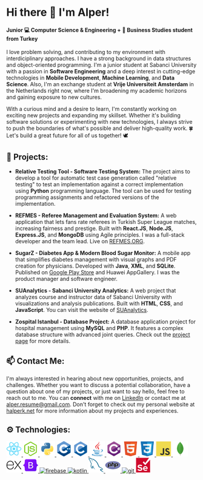 # Hi there 👋 I'm Alper!

#### Junior 💻 Computer Science & Engineering + 👔 Business Studies student from Turkey

I love problem solving, and contributing to my environment with interdiciplinary approaches. I have a strong background in data structures and object-oriented programming. I'm a junior student at Sabanci University with a passion in **Software Engineering** and a deep interest in cutting-edge technologies in **Mobile Development**, **Machine Learning**, and **Data Science**. Also, I'm an exchange student at **Vrije Universiteit Amsterdam** in the Netherlands right now, where I'm broadening my academic horizons and gaining exposure to new cultures.

With a curious mind and a desire to learn, I'm constantly working on exciting new projects and expanding my skillset. Whether it's building software solutions or experimenting with new technologies, I always strive to push the boundaries of what's possible and deliver high-quality work. 🍀 Let's build a great future for all of us together! 🕊️

## 🚀 Projects:
- **Relative Testing Tool - Software Testing System:** The project aims to develop a tool for automatic test case generation called "relative testing" to test an implementation against a correct implementation using **Python** programming language. The tool can be used for testing programming assignments and refactored versions of the implementation.

- **REFMES - Referee Management and Evaluation System:** A web application that lets fans rate referees in Turkish Super League matches, increasing fairness and prestige. Built with **React.JS**, **Node.JS**, **Express.JS**, and **MongoDB** using Agile principles. I was a full-stack developer and the team lead. Live on <a href="https://www.refmes.org/">REFMES.ORG</a>.

- **SugarZ - Diabetes App & Modern Blood Sugar Monitor:** A mobile app that simplifies diabetes management with visual graphs and PDF creation for physicians. Developed with **Java**, **XML**, and **SQLite**. Published on <a href="https://play.google.com/store/apps/details?id=com.huseyinalper.sugarz">Google Play Store</a> and Huawei AppGallery. I was the product manager and software engineer.

- **SUAnalytics - Sabanci University Analytics:** A web project that analyzes course and instructor data of Sabanci University with visualizations and analysis publications. Built with **HTML**, **CSS**, and **JavaScript**. You can visit the website of <a href="https://www.halperk.net/suanalytics/">SUAnalytics</a>.

- **Zospital Istanbul - Database Project:** A database application project for hospital management using **MySQL** and **PHP**. It features a complex database structure with advanced joint queries. Check out the <a href="https://github.com/halperk/Zospital-Istanbul-Database-Project/">project page</a> for more details.

## 📫 Contact Me:
  I'm always interested in hearing about new opportunities, projects, and challenges. Whether you want to discuss a potential collaboration, have a question about one of my projects, or just want to say hello, feel free to reach out to me. You can **connect** with me on <a href="https://www.linkedin.com/in/halperk/">LinkedIn</a> or contact me at <a href="mailto:alper.resume@gmail.com">alper.resume@gmail.com</a>. Don't forget to check out my personal website at <a href="https://www.halperk.net/">halperk.net</a> for more information about my projects and experiences.

## ⚙️ Technologies:
<p align="left">
  <a href="https://reactjs.org/" target="_blank" rel="noreferrer"> <img src="https://raw.githubusercontent.com/devicons/devicon/master/icons/react/react-original.svg" alt="react" width="40" height="40"/> </a>
  <a href="https://nodejs.org" target="_blank" rel="noreferrer"> <img src="https://raw.githubusercontent.com/devicons/devicon/master/icons/nodejs/nodejs-original.svg" alt="nodejs" width="40" height="40"/> </a>
  <a href="https://www.python.org" target="_blank" rel="noreferrer"> <img src="https://raw.githubusercontent.com/devicons/devicon/master/icons/python/python-original.svg" alt="python" width="40" height="40"/> </a>
  <a href="https://www.w3schools.com/cpp/" target="_blank" rel="noreferrer"> <img src="https://raw.githubusercontent.com/devicons/devicon/master/icons/cplusplus/cplusplus-original.svg" alt="cplusplus" width="40" height="40"/> </a>
  <a href="https://www.cprogramming.com/" target="_blank" rel="noreferrer"> <img src="https://raw.githubusercontent.com/devicons/devicon/master/icons/c/c-original.svg" alt="c" width="40" height="40"/> </a>
  <a href="https://www.java.com" target="_blank" rel="noreferrer"> <img src="https://raw.githubusercontent.com/devicons/devicon/master/icons/java/java-original.svg" alt="java" width="40" height="40"/> </a>
  <a href="https://www.w3schools.com/cs/" target="_blank" rel="noreferrer"> <img src="https://raw.githubusercontent.com/devicons/devicon/master/icons/csharp/csharp-original.svg" alt="csharp" width="40" height="40"/> </a>
  <a href="https://www.w3.org/html/" target="_blank" rel="noreferrer"> <img src="https://raw.githubusercontent.com/devicons/devicon/master/icons/html5/html5-original.svg" alt="html5" width="40" height="40"/> </a>
  <a href="https://www.w3.org/Style/CSS/" target="_blank" rel="noreferrer"> <img src="https://raw.githubusercontent.com/devicons/devicon/master/icons/css3/css3-original.svg" alt="css3" width="40" height="40"/> </a>
  <a href="https://developer.mozilla.org/en-US/docs/Web/JavaScript" target="_blank" rel="noreferrer"> <img src="https://raw.githubusercontent.com/devicons/devicon/master/icons/javascript/javascript-original.svg" alt="javascript" width="40" height="40"/> </a>
  <a href="https://www.mongodb.com/" target="_blank" rel="noreferrer"> <img src="https://raw.githubusercontent.com/devicons/devicon/master/icons/mongodb/mongodb-original.svg" alt="mongodb" width="40" height="40"/> </a>
  <a href="https://expressjs.com" target="_blank" rel="noreferrer"> <img src="https://raw.githubusercontent.com/devicons/devicon/master/icons/express/express-original.svg" alt="express" width="40" height="40"/> </a>
  <a href="https://getbootstrap.com" target="_blank" rel="noreferrer"> <img src="https://raw.githubusercontent.com/devicons/devicon/master/icons/bootstrap/bootstrap-original.svg" alt="bootstrap" width="40" height="40"/> </a>
  <a href="https://firebase.google.com/" target="_blank" rel="noreferrer"> <img src="https://www.vectorlogo.zone/logos/firebase/firebase-icon.svg" alt="firebase" width="40" height="40"/> </a>
  <a href="https://kotlinlang.org" target="_blank" rel="noreferrer"> <img src="https://www.vectorlogo.zone/logos/kotlinlang/kotlinlang-icon.svg" alt="kotlin" width="40" height="40"/> </a>
  <a href="https://www.mysql.com/" target="_blank" rel="noreferrer"> <img src="https://raw.githubusercontent.com/devicons/devicon/master/icons/mysql/mysql-original.svg" alt="mysql" width="40" height="40"/> </a>
  <a href="https://www.php.net/" target="_blank" rel="noreferrer"> <img src="https://raw.githubusercontent.com/devicons/devicon/master/icons/php/php-original.svg" alt="php" width="40" height="40"/> </a>
  <a href="https://git-scm.com/" target="_blank" rel="noreferrer"> <img src="https://www.vectorlogo.zone/logos/git-scm/git-scm-icon.svg" alt="git" width="40" height="40"/> </a>
  <a href="https://www.selenium.dev" target="_blank" rel="noreferrer"> <img src="https://raw.githubusercontent.com/devicons/devicon/master/icons/selenium/selenium-original.svg" alt="selenium" width="40" height="40"/> </a>
</p>
